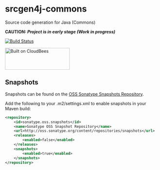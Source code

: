 srcgen4j-commons
================

Source code generation for Java (Commons)

__CAUTION: *Project is in early stage (Work in progress)*__

[![Build Status](https://fuin-org.ci.cloudbees.com/job/srcgen4j-commons/badge/icon)](https://fuin-org.ci.cloudbees.com/job/srcgen4j-commons/)

<a href="https://fuin-org.ci.cloudbees.com/job/srcgen4j-commons"><img src="http://www.fuin.org/images/Button-Built-on-CB-1.png" width="213" height="72" border="0" alt="Built on CloudBees"/></a>

Snapshots
---------

Snapshots can be found on the [OSS Sonatype Snapshots Repository](http://oss.sonatype.org/content/repositories/snapshots/org/fuin "Snapshot Repository"). 

Add the following to your .m2/settings.xml to enable snapshots in your Maven build:

```xml
<repository>
    <id>sonatype.oss.snapshots</id>
    <name>Sonatype OSS Snapshot Repository</name>
    <url>http://oss.sonatype.org/content/repositories/snapshots</url>
    <releases>
        <enabled>false</enabled>
    </releases>
    <snapshots>
        <enabled>true</enabled>
    </snapshots>
</repository>
```
